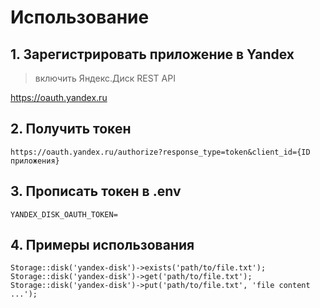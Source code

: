 
# Использование

## 1. Зарегистрировать приложение в Yandex

> включить Яндекс.Диск REST API

https://oauth.yandex.ru

## 2. Получить токен
`https://oauth.yandex.ru/authorize?response_type=token&client_id={ID приложения}`

## 3. Прописать токен в .env 
`YANDEX_DISK_OAUTH_TOKEN=`

## 4. Примеры использования

```
Storage::disk('yandex-disk')->exists('path/to/file.txt');
Storage::disk('yandex-disk')->get('path/to/file.txt');
Storage::disk('yandex-disk')->put('path/to/file.txt', 'file content ...');
```
